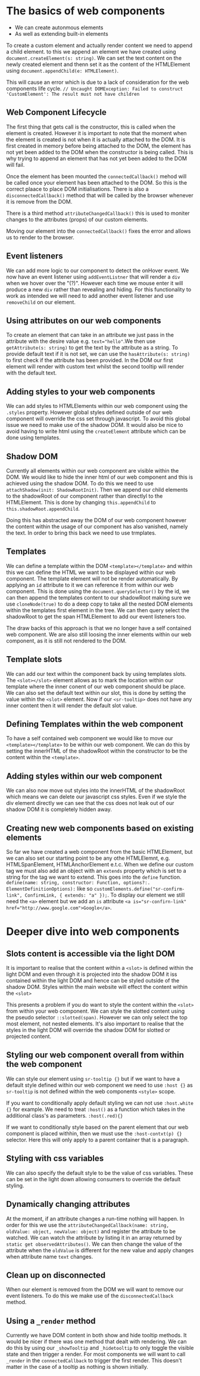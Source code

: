 # The basics of web components

- We can create autonmous elements
- As well as extending built-in elements

To create a custom element and actually render content we need to append a child element.
to this we append an element we have created using `document.createElement(s: string)`.
We can set the text content on the newly created element and thenn set it as the content of
the HTMLElement using `document.appendChild(e: HTMLElement)`.

This will cause an error which is due to a lack of consideration for the web components life cycle.
`// Uncaught DOMException: Failed to construct 'CustomElement': The result must not have children`

## Web Component Lifecycle

The first thing that gets call is the constructor, this is called when the element is created.
However it is important to note that the moment when the element is created is not when it is actually attached to the DOM.
It is first created in memory before being attached to the DOM, the element has not yet been added to the DOM when the constructor is being called. This is why trying to append an element that has not yet been added to the DOM will fail.

Once the element has been mounted the `connectedCallback()` mehod will be called once your element has been attached to the DOM.
So this is the correct plaace to place DOM initialisations. There is also a `disconnectedCallback()` method that will be called by the browser whenever it is remove from the DOM.

There is a third method `attributeChangedCallback()` this is used to moniter changes to the attributes (props) of our custom elements.

Moving our element into the `connectedCallback()` fixes the error and allows us to render to the browser.

## Event listeners

We can add more logic to our component to detect the onHover event. We now have an event listener using `addEventListner` that will render a `div` when we hover over the "(?)". However each time we mouse enter it will produce a new `div` rather than revealing and hiding. For this functionality to work as intended we will need to add another event listener and use `removeChild` on our element.

## Using attributes on our web components

To create an element that can take in an attribute we just pass in the attribute with the desire value e.g. `text="hello"`.We then use `getAttribute(s: string)` to get the text by the attribute as a string. To provide default text if it is not set, we can use the `hasAttribute(s: string)` to first check if the attribute has been provided. In the DOM our first element will render with custom text whilst the second tooltip will render with the default text.

## Adding styles to your web components

We can add styles to HTMLElements within our web component using the `.styles` property. However global styles defined outside of our web component will override the css set through javascript. To avoid this global issue we need to make use of the shadow DOM. It would also be nice to avoid having to write html using the `createElement` attribute which can be done using templates.

## Shadow DOM

Currently all elements within our web component are visible within the DOM. We would like to hide the inner html of our web component and this is achieved using the shadow DOM. To do this we need to use `attachShadow(init: ShadowRootInit)`. Then we append our child elements to the shadowRoot of our component rather than directlyl to the HTMLElement. This is done by changing `this.appendChild` to `this.shadowRoot.appendChild`.

Doing this has abstracted away the DOM of our web component however the content within the usage of our component has also vanished, namely the text. In order to bring this back we need to use trmplates.

## Templates

We can define a template within the DOM `<template></template>` and within this we can define the HTML we want to be displayed within our web component. The template element will not be render automatically. By applying an `id` attribute to it we can reference it from within our web component. This is done using the `document.querySelector()` by the id, we can then append the templates content to our shadowRoot making sure we use `cloneNode(true)` to do a deep copy to take all the nested DOM elements within the templates first element in the tree. We can then query select the shadowRoot to get the span HTMLElement to add our event listeners too.

The draw backs of this approach is that we no longer have a self contained web component. We are also still loosing the inner elements within our web component, as it is still not rendered to the DOM.

## Template slots

We can add our text within the component back by using templates slots. The `<slot></slot>` element allows as to mark the location within our template where the inner conent of our web component should be place. We can also set the default text within our slot, this is done by setting the value within the `<slot>` element. Now if our `<sr-tooltip>` does not have any inner content then it will render the default slot value.

## Defining Templates within the web component

To have a self contained web component we would like to move our `<template></template>` to be within our web component. We can do this by setting the innerHTML of the shadowRoot within the constructor to be the content within the `<template>`.

## Adding styles within our web component

We can also now move out styles into the innerHTML of the shadowRoot which means we can delete our javascript css styles. Even if we style the div element directly we can see that the css does not leak out of our shadow DOM it is completely hidden away.

## Creating new web components based on existing elements

So far we have created a web component from the basic HTMLElement, but we can also set our starting point to be any othe HTMLElemnt, e.g. HTMLSpanElement, HTMLAnchorElement e.t.c. When we define our custom tag we must also add an object with an `extends` property which is set to a string for the tag we want to extend. This goes into the `define` function. `define(name: string, constructor: Function, options?:. ElementDefinitionOptions):` like so `customElements.define("sr-confirm-link", ConfirmLink, { extends: "a" });`. To display our element we still need the `<a>` element but we add an `is` attribute `<a is="sr-confirn-link" href="http://www.google.com">Google</a>`.

# Deeper dive into web components

## Slots content is accessible via the light DOM

It is important to realise that the content within a `<slot>` is defined within the light DOM and even through it is projected into the shadow DOM it iss contained within the light DOM and hence can be styled outside of the shadow DOM. Styles within the main website will effect the content within the `<slot>`

This presents a problem if you do want to style the content within the `<slot>` from within your web component. We can style the slotted content using the pseudo selector `::slotted(span)`. However we can only select the top most element, not nested elements. It's also important to realise that the styles in the light DOM will override the shadow DOM for slotted or projected content.

## Styling our web component overall from within the web component

We can style our element using `sr-tooltip {}` but if we want to have a default style defined within our web component we need to use `:host {}` as `sr-tooltip` is not defined within the web components `<style>` scope.

If you want to conditionally apply default styling we can not use `:host.white {}` for example. We need to treat `:host()` as a function which takes in the additional class's as parameters. `:host(.red){}`

If we want to conditionally style based on the parent element that our web component is placed withhin, then we must use the `:host-contxt(p) {}` selector. Here this will only apply to a parent container that is a paragraph.

## Styling with css variables

We can also specify the default style to be the value of css variables. These can be set in the light down allowing consumers to override the default styling.

## Dynamically changing attributes

At the moment, if an attribute changes a run-time nothing will happen. In order for this we use the `attributeChangedCallback(name: string, oldValue: object, newValue: object)` and register the attribute to be watched. We can watch the attribute by listing it in an array returned by `static get observedAttributes()`. We can then change the value of the attribute when the `oldValue` is different for the new value and apply changes when attribute name `text` changes.

## Clean up on disconnected

When our element is removed from the DOM we will want to remove our event listeners. To do this we make use of the `disconnectedCallback` method.

## Using a `_render` method

Currently we have DOM content in both show and hide tooltip methods. It would be nicer if there was one method that dealt with rendering. We can do this by using our `_showTooltip` and `_hidetooltip` to only toggle the visible state and then trigger a render. For most components we will want to call `_render` in the `connectedCallback` to trigger the first render. This doesn't matter in the case of a tooltip as nothing is shown initially.
